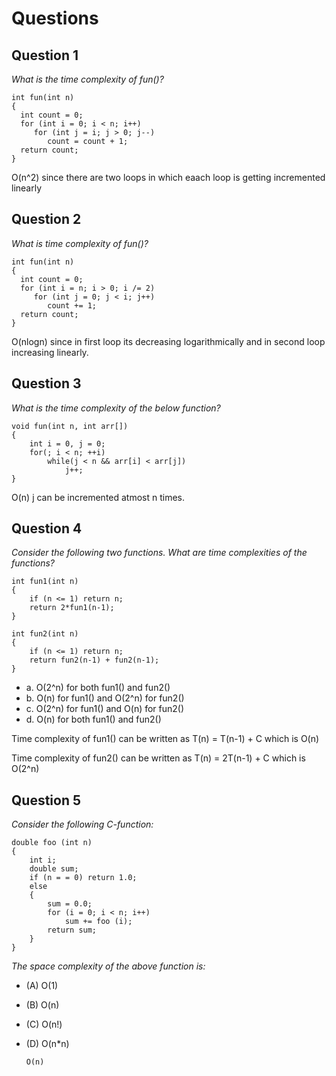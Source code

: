 # Questions

## Question 1
_What is the time complexity of fun()?_
```
int fun(int n)
{
  int count = 0;
  for (int i = 0; i < n; i++)
     for (int j = i; j > 0; j--)
        count = count + 1;
  return count;
}
```
O(n^2) since there are two loops in which eaach loop is getting incremented linearly

## Question 2
_What is time complexity of fun()?_
```
int fun(int n)
{
  int count = 0;
  for (int i = n; i > 0; i /= 2)
     for (int j = 0; j < i; j++)
        count += 1;
  return count;
}
```
O(nlogn) since in first loop its decreasing logarithmically and in second loop increasing linearly.

## Question 3
_What is the time complexity of the below function?_

```
void fun(int n, int arr[])
{
    int i = 0, j = 0;
    for(; i < n; ++i)
        while(j < n && arr[i] < arr[j])
            j++;
}
```
O(n) j can be incremented atmost n times.

## Question 4
_Consider the following two functions. What are time complexities of the functions?_
```
int fun1(int n)
{
    if (n <= 1) return n;
    return 2*fun1(n-1);
}

int fun2(int n)
{
    if (n <= 1) return n;
    return fun2(n-1) + fun2(n-1);
}
```
- a. O(2^n) for both fun1() and fun2()
- b. O(n) for fun1() and O(2^n) for fun2()
- c. O(2^n) for fun1() and O(n) for fun2()
- d. O(n) for both fun1() and fun2()
 
 Time complexity of fun1() can be written as
T(n) = T(n-1) + C which is O(n)

Time complexity of fun2() can be written as
T(n) = 2T(n-1) + C which is O(2^n)

## Question 5
_Consider the following C-function:_
```
double foo (int n)
{
    int i;
    double sum;
    if (n = = 0) return 1.0;
    else
    {
        sum = 0.0;
        for (i = 0; i < n; i++)
            sum += foo (i);
        return sum;
    }
}
```
_The space complexity of the above function is:_

- (A) O(1)
- (B) O(n)
- (C) O(n!)
- (D) O(n*n)
      
      O(n)
